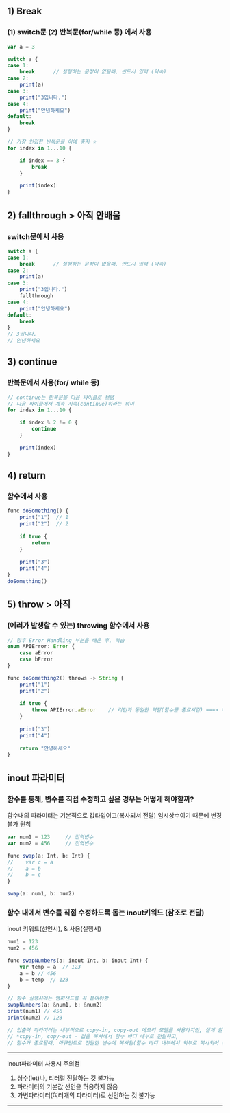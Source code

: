 ## 1) Break
### (1) switch문   (2) 반복문(for/while 등) 에서 사용
```javascript
var a = 3

switch a {
case 1:
    break      // 실행하는 문장이 없을때, 반드시 입력 (약속)
case 2:
    print(a)
case 3:
    print("3입니다.")
case 4:
    print("안녕하세요")
default:
    break
}

// 가장 인접한 반복문을 아예 중지 ⭐️
for index in 1...10 {

    if index == 3 {
        break
    }

    print(index)
}
```
## 2) fallthrough > 아직 안배움
### switch문에서 사용
```javascript
switch a {
case 1:
    break      // 실행하는 문장이 없을때, 반드시 입력 (약속)
case 2:
    print(a)
case 3:
    print("3입니다.")
    fallthrough
case 4:
    print("안녕하세요")
default:
    break
}
// 3입니다.
// 안녕하세요
```
## 3) continue
### 반복문에서 사용(for/ while 등)
```javascript
// continue는 반복문을 다음 싸이클로 보냄
// 다음 싸이클에서 계속 지속(continue)하라는 의미
for index in 1...10 {

    if index % 2 != 0 {
        continue
    }

    print(index)
}
```
## 4) return
### 함수에서 사용
```javascript
func doSomething() {
    print("1")  // 1
    print("2")  // 2
    
    if true {
        return
    }
    
    print("3")
    print("4")
}
doSomething()
```
## 5) throw > 아직 
### (에러가 발생할 수 있는) throwing 함수에서 사용
```javascript
// 향후 Error Handling 부분을 배운 후, 복습
enum APIError: Error {
    case aError
    case bError
}

func doSomething2() throws -> String {
    print("1")
    print("2")
    
    if true {
        throw APIError.aError    // 리턴과 동일한 역할(함수를 종료시킴) ===> 에러를 던지고 함수를 벗어남
    }
    
    print("3")
    print("4")
    
    return "안녕하세요"
}
```
## inout 파라미터
### 함수를 통해, 변수를 직접 수정하고 싶은 경우는 어떻게 해야할까?
함수내의 파라미터는 기본적으로 값타입이고(복사되서 전달) 임시상수이기 때문에 변경 불가 원칙
```javascript
var num1 = 123     // 전역변수
var num2 = 456     // 전역변수

func swap(a: Int, b: Int) {
//    var c = a
//    a = b
//    b = c
}

swap(a: num1, b: num2)
```
### 함수 내에서 변수를 직접 수정하도록 돕는 inout키워드 (참조로 전달)
inout 키워드(선언시),   & 사용(실행시)
```javascript
num1 = 123
num2 = 456

func swapNumbers(a: inout Int, b: inout Int) {
    var temp = a  // 123
    a = b // 456
    b = temp  // 123
}

// 함수 실행시에는 앰퍼샌드를 꼭 붙여야함
swapNumbers(a: &num1, b: &num2)
print(num1) // 456
print(num2) // 123

// 입출력 파라미터는 내부적으로 copy-in, copy-out 메모리 모델를 사용하지만, 실제 원본이 전달된다고 쉽게 생각하면 됨
// *copy-in, copy-out - 값을 복사해서 함수 바디 내부로 전달하고,
// 함수가 종료될때, 아규먼트로 전달한 변수에 복사됨(함수 바디 내부에서 외부로 복사되어 전달)
```
---
 inout파라미터 사용시 주의점
 1) 상수(let)나, 리터럴 전달하는 것 불가능
 2) 파라미터의 기본값 선언을 허용하지 않음
 3) 가변파라미터(여러개의 파라미터)로 선언하는 것 불가능
---
